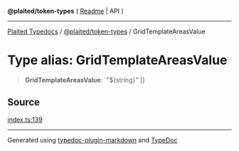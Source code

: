 **@plaited/token-types** ( [Readme](../README.md) \| API )

***

[Plaited Typedocs](../../../modules.md) / [@plaited/token-types](../modules.md) / GridTemplateAreasValue

# Type alias: GridTemplateAreasValue

> **GridTemplateAreasValue**: \`"${string}"\`[]

## Source

[index.ts:139](https://github.com/plaited/plaited/blob/0d4801d/libs/token-types/src/index.ts#L139)

***

Generated using [typedoc-plugin-markdown](https://www.npmjs.com/package/typedoc-plugin-markdown) and [TypeDoc](https://typedoc.org/)
